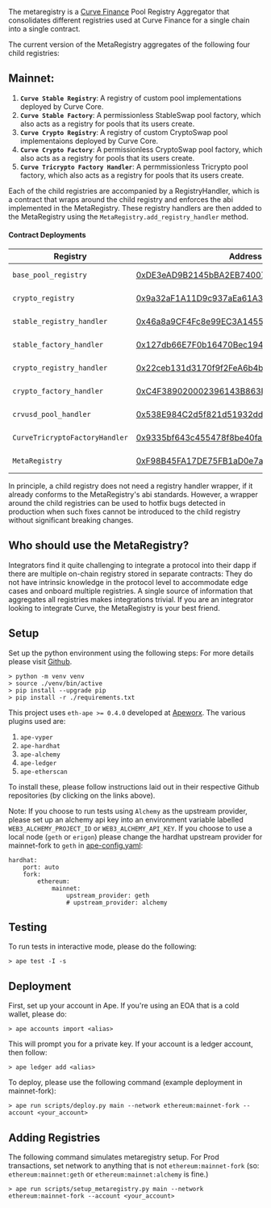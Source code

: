 The metaregistry is a [Curve Finance](https://curve.fi/) Pool Registry Aggregator that consolidates different registries used at Curve Finance for a single chain into a single contract.

The current version of the MetaRegistry aggregates of the following four child registries:

## **Mainnet:**
1. **`Curve Stable Registry`**: A registry of custom pool implementations deployed by Curve Core.  
2. **`Curve Stable Factory`**: A permissionless StableSwap pool factory, which also acts as a registry for pools that its users create.  
3. **`Curve Crypto Registry`**: A registry of custom CryptoSwap pool implementaions deployed by Curve Core.  
4. **`Curve Crypto Factory`**: A permissionless CryptoSwap pool factory, which also acts as a registry for pools that its users create.  
5. **`Curve Tricrypto Factory Handler`**: A permmissionless Tricrypto pool factory, which also acts as a registry for pools that its users create.

Each of the child registries are accompanied by a RegistryHandler, which is a contract that wraps around the child registry and enforces the abi implemented in the MetaRegistry. These registry handlers are then added to the MetaRegistry using the `MetaRegistry.add_registry_handler` method.

#### **Contract Deployments**
| Registry    | Address   | Chain |
| ----------- | -------| ----|
| `base_pool_registry` |  [0xDE3eAD9B2145bBA2EB74007e58ED07308716B725](https://etherscan.io/address/0xDE3eAD9B2145bBA2EB74007e58ED07308716B725#code) | ETH Mainnet |
| `crypto_registry` |  [0x9a32aF1A11D9c937aEa61A3790C2983257eA8Bc0](https://etherscan.io/address/0x9a32aF1A11D9c937aEa61A3790C2983257eA8Bc0#code) | ETH Mainnet |
| `stable_registry_handler` |  [0x46a8a9CF4Fc8e99EC3A14558ACABC1D93A27de68](https://etherscan.io/address/0x46a8a9CF4Fc8e99EC3A14558ACABC1D93A27de68#code)  | ETH Mainnet |
| `stable_factory_handler` |  [0x127db66E7F0b16470Bec194d0f496F9Fa065d0A9](https://etherscan.io/address/0x127db66E7F0b16470Bec194d0f496F9Fa065d0A9#code)  | ETH Mainnet |
| `crypto_registry_handler` |  [0x22ceb131d3170f9f2FeA6b4b1dE1B45fcfC86E56](https://etherscan.io/address/0x22ceb131d3170f9f2FeA6b4b1dE1B45fcfC86E56#code) | ETH Mainnet |
| `crypto_factory_handler` |  [0xC4F389020002396143B863F6325aA6ae481D19CE](https://etherscan.io/address/0xC4F389020002396143B863F6325aA6ae481D19CE#code)  | ETH Mainnet |
| `crvusd_pool_handler` |  [0x538E984C2d5f821d51932dd9C570Dff192D3DF2D](https://etherscan.io/address/0x538e984c2d5f821d51932dd9c570dff192d3df2d#code) | ETH Mainnet |
| `CurveTricryptoFactoryHandler` |  [0x9335bf643c455478f8be40fa20b5164b90215b80](https://etherscan.io/address/0x9335bf643c455478f8be40fa20b5164b90215b80#code) | ETH Mainnet |
| `MetaRegistry` |  [0xF98B45FA17DE75FB1aD0e7aFD971b0ca00e379fC](https://etherscan.io/address/0xF98B45FA17DE75FB1aD0e7aFD971b0ca00e379fC#code) | ETH Mainnet |

In principle, a child registry does not need a registry handler wrapper, if it already conforms to the MetaRegistry's abi standards. However, a wrapper around the child registries can be used to hotfix bugs detected in production when such fixes cannot be introduced to the child registry without significant breaking changes.


## **Who should use the MetaRegistry?**
Integrators find it quite challenging to integrate a protocol into their dapp if there are multiple on-chain registry stored in separate contracts: They do not have intrinsic knowledge in the protocol level to accommodate edge cases and onboard multiple registries. A single source of information that aggregates all registries makes integrations trivial. If you are an integrator looking to integrate Curve, the MetaRegistry is your best friend.


## **Setup**
Set up the python environment using the following steps: For more details please visit [Github](https://github.com/curvefi/metaregistry).

```shell
> python -m venv venv
> source ./venv/bin/active
> pip install --upgrade pip
> pip install -r ./requirements.txt
```

This project uses `eth-ape >= 0.4.0` developed at [Apeworx](https://apeworx.io/). The various plugins used are:  
1. `ape-vyper`  
2. `ape-hardhat`  
3. `ape-alchemy`  
4. `ape-ledger`  
5. `ape-etherscan`  

To install these, please follow instructions laid out in their respective Github repositories (by clicking on the links above).

Note: If you choose to run tests using `Alchemy` as the upstream provider, please set up an alchemy api key into an environment variable labelled `WEB3_ALCHEMY_PROJECT_ID` or `WEB3_ALCHEMY_API_KEY`. If you choose to use a local node (`geth` or `erigon`) please change the hardhat upstream provider for mainnet-fork to `geth` in [ape-config.yaml](https://github.com/curvefi/metaregistry/blob/main/ape-config.yaml):

```shell
hardhat:
    port: auto
    fork:
        ethereum:
            mainnet:
                upstream_provider: geth
                # upstream_provider: alchemy
```

## **Testing**
To run tests in interactive mode, please do the following:  

```shell
> ape test -I -s
```

## **Deployment**
First, set up your account in Ape. If you're using an EOA that is a cold wallet, please do:
```shell
> ape accounts import <alias>
```

This will prompt you for a private key. If your account is a ledger account, then follow:
```shell
> ape ledger add <alias>
```

To deploy, please use the following command (example deployment in mainnet-fork):
```shell
> ape run scripts/deploy.py main --network ethereum:mainnet-fork --account <your_account>
```

## **Adding Registries**
The following command simulates metaregistry setup. For Prod transactions, set network to anything that is not `ethereum:mainnet-fork` (so: `ethereum:mainnet:geth` or `ethereum:mainnet:alchemy` is fine.)
```shell
> ape run scripts/setup_metaregistry.py main --network ethereum:mainnet-fork --account <your_account>
```